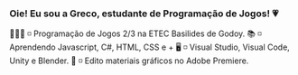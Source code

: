 ### Oie! Eu sou a Greco, estudante de Programação de Jogos! 💗
👩🏻‍💻 ◽ Programação de Jogos 2/3 na ETEC Basilides de Godoy. 
📚 ◽ Aprendendo Javascript, C#, HTML, CSS e +
🖥️ ◽ Visual Studio, Visual Code, Unity e Blender.
🎥 ◽ Edito materiais gráficos no Adobe Premiere.
